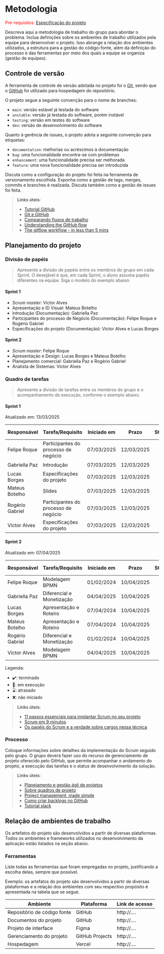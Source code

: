 
# Metodologia

<span style="color:red">Pré-requisitos: <a href="02-Especificacao.md"> Especificação do projeto</a></span>

Descreva aqui a metodologia de trabalho do grupo para abordar o problema. Inclua definições sobre os ambientes de trabalho utilizados pela equipe para desenvolver o projeto. Isso abrange a relação dos ambientes utilizados, a estrutura para a gestão do código-fonte, além da definição do processo e das ferramentas por meio dos quais a equipe se organiza (gestão de equipes).

## Controle de versão

A ferramenta de controle de versão adotada no projeto foi o [Git](https://git-scm.com/), sendo que o [GitHub](https://github.com) foi utilizado para hospedagem do repositório.

O projeto segue a seguinte convenção para o nome de branches:

- `main`: versão estável já testada do software
- `unstable`: versão já testada do software, porém instável
- `testing`: versão em testes do software
- `dev`: versão de desenvolvimento do software

Quanto à gerência de issues, o projeto adota a seguinte convenção para etiquetas:

- `documentation`: melhorias ou acréscimos à documentação
- `bug`: uma funcionalidade encontra-se com problemas
- `enhancement`: uma funcionalidade precisa ser melhorada
- `feature`: uma nova funcionalidade precisa ser introduzida

Discuta como a configuração do projeto foi feita na ferramenta de versionamento escolhida. Exponha como a gestão de tags, merges, commits e branches é realizada. Discuta também como a gestão de issues foi feita.

> **Links úteis**:
> - [Tutorial GitHub](https://guides.github.com/activities/hello-world/)
> - [Git e GitHub](https://www.youtube.com/playlist?list=PLHz_AreHm4dm7ZULPAmadvNhH6vk9oNZA)
> - [Comparando fluxos de trabalho](https://www.atlassian.com/br/git/tutorials/comparing-workflows)
> - [Understanding the GitHub flow](https://guides.github.com/introduction/flow/)
> - [The gitflow workflow - in less than 5 mins](https://www.youtube.com/watch?v=1SXpE08hvGs)

## Planejamento do projeto

###  Divisão de papéis

> Apresente a divisão de papéis entre os membros do grupo em cada Sprint. O desejável é que, em cada Sprint, o aluno assuma papéis diferentes na equipe. Siga o modelo do exemplo abaixo:

#### Sprint 1
- _Scrum master_: Victor Alves
- Apresentação e ID Visual: Mateus Botelho
- Introdução (Documentação): Gabriella Paz
- Participantes do processo de Negócio (Documentação): Felipe Roque e Rogério Gabriel
- Especificações do projeto (Documentação): Victor Alves e Lucas Borges

#### Sprint 2
- _Scrum master_: Felipe Roque
- Apresentação e Design: Lucas Borges e Mateus Botelho
- Planejamento comercial: Gabriella Paz e Rogério Gabriel
- Analista de Sistemas: Victor Alves

###  Quadro de tarefas

> Apresente a divisão de tarefas entre os membros do grupo e o acompanhamento da execução, conforme o exemplo abaixo.

#### Sprint 1

Atualizado em: 13/03/2025

| Responsável   | Tarefa/Requisito | Iniciado em    | Prazo      | Status | Terminado em    |
| :----         |    :----         |      :----:    | :----:     | :----: | :----:          |
| Felipe Roque        | Participantes do processo de negócio | 07/03/2025     | 12/03/2025 | ✔️    |   09/03/2025    |
| Gabriella Paz        | Introdução    | 07/03/2025     | 12/03/2025 | ✔️   |   11/03/2025              |
| Lucas Borges        | Especificações do projeto | 07/03/2025     | 12/03/2025 | ✔️     |    12/03/2025             |
| Mateus Botelho        | Slides  |    07/03/2025        | 12/03/2025 | ✔️    |    12/03/2025   |  
| Rogério Gabriel     | Participantes do processo de negócio  |    07/03/2025        | 12/03/2025 | ✔️    |   09/03/2025    |
| Victor Alves       | Especificações do projeto  |    07/03/2025        | 12/03/2025 | ✔️    |   07/03/2025    |


#### Sprint 2

Atualizado em: 07/04/2025

| Responsável   | Tarefa/Requisito | Iniciado em    | Prazo      | Status | Terminado em    |
| :----         |    :----         |      :----:    | :----:     | :----: | :----:          |
| Felipe Roque      | Modelagem BPMN  | 01/02/2024     | 10/04/2025 | ✔️    | 05/02/2024      |
| Gabriella Paz     |  Diferencial e Monetização  | 04/04/2025     | 10/04/2025 | 📝    |                 |
| Lucas Borges      | Apresentação e Roteiro  | 07/04/2024     | 10/04/2025 | 📝     |                 |
| Mateus Botelho      | Apresentação e Roteiro  | 07/04/2024     | 10/04/2025 | 📝     |                 |
| Rogério Gabriel     | Diferencial e Monetização  | 01/02/2024     | 10/04/2025 | 📝     |                 |
| Victor Alves      | Modelagem BPMN  |  04/04/2025    | 10/04/2025 | ✔️   |  06/04/2025      |


Legenda:
- ✔️: terminado
- 📝: em execução
- ⌛: atrasado
- ❌: não iniciado


> **Links úteis**:
> - [11 passos essenciais para implantar Scrum no seu projeto](https://mindmaster.com.br/scrum-11-passos/)
> - [Scrum em 9 minutos](https://www.youtube.com/watch?v=XfvQWnRgxG0)
> - [Os papéis do Scrum e a verdade sobre cargos nessa técnica](https://www.atlassian.com/br/agile/scrum/roles)

### Processo

Coloque informações sobre detalhes da implementação do Scrum seguido pelo grupo. O grupo deverá fazer uso do recurso de gerenciamento de projeto oferecido pelo GitHub, que permite acompanhar o andamento do projeto, a execução das tarefas e o status de desenvolvimento da solução.
 
> **Links úteis**:
> - [Planejamento e gestão ágil de projetos](https://pucminas.instructure.com/courses/87878/pages/unidade-2-tema-2-utilizacao-de-ferramentas-para-controle-de-versoes-de-software)
> - [Sobre quadros de projeto](https://docs.github.com/pt/issues/organizing-your-work-with-project-boards/managing-project-boards/about-project-boards)
> - [Project management, made simple](https://github.com/features/project-management/)
> - [Como criar backlogs no GitHub](https://www.youtube.com/watch?v=RXEy6CFu9Hk)
> - [Tutorial slack](https://slack.com/intl/en-br/)

## Relação de ambientes de trabalho

Os artefatos do projeto são desenvolvidos a partir de diversas plataformas. Todos os ambientes e frameworks utilizados no desenvolvimento da aplicação estão listados na seção abaixo.

### Ferramentas

Liste todas as ferramentas que foram empregadas no projeto, justificando a escolha delas, sempre que possível.

Exemplo: os artefatos do projeto são desenvolvidos a partir de diversas plataformas e a relação dos ambientes com seu respectivo propósito é apresentada na tabela que se segue.

| Ambiente                            | Plataforma                         | Link de acesso                         |
|-------------------------------------|------------------------------------|----------------------------------------|
| Repositório de código fonte         | GitHub                             | http://....                            |
| Documentos do projeto               | GitHub                             | http://....                            |
| Projeto de interface                | Figma                              | http://....                            |
| Gerenciamento do projeto            | GitHub Projects                    | http://....                            |
| Hospedagem                          | Vercel                             | http://....                            |
